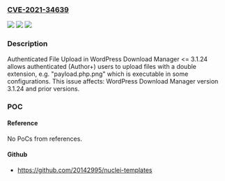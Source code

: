 ### [CVE-2021-34639](https://cve.mitre.org/cgi-bin/cvename.cgi?name=CVE-2021-34639)
![](https://img.shields.io/static/v1?label=Product&message=WordPress%20Download%20Manager&color=blue)
![](https://img.shields.io/static/v1?label=Version&message=3.1.24%3C%3D%203.1.24%20&color=brighgreen)
![](https://img.shields.io/static/v1?label=Vulnerability&message=CWE-646%20Reliance%20on%20File%20Name%20or%20Extension%20of%20Externally-Supplied%20File&color=brighgreen)

### Description

Authenticated File Upload in WordPress Download Manager <= 3.1.24 allows authenticated (Author+) users to upload files with a double extension, e.g. "payload.php.png" which is executable in some configurations. This issue affects: WordPress Download Manager version 3.1.24 and prior versions.

### POC

#### Reference
No PoCs from references.

#### Github
- https://github.com/20142995/nuclei-templates

